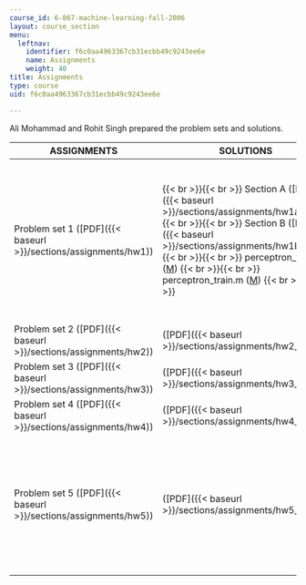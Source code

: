 ```yaml
---
course_id: 6-867-machine-learning-fall-2006
layout: course_section
menu:
  leftnav:
    identifier: f6c0aa4963367cb31ecbb49c9243ee6e
    name: Assignments
    weight: 40
title: Assignments
type: course
uid: f6c0aa4963367cb31ecbb49c9243ee6e

---
```


Ali Mohammad and Rohit Singh prepared the problem sets and solutions.

| ASSIGNMENTS | SOLUTIONS | SUPPORTING FILES |
| --- | --- | --- |
| Problem set 1 ([PDF]({{< baseurl >}}/sections/assignments/hw1)) |  {{< br >}}{{< br >}} Section A ([PDF]({{< baseurl >}}/sections/assignments/hw1a_soln)) {{< br >}}{{< br >}} Section B ([PDF]({{< baseurl >}}/sections/assignments/hw1b_soln)) {{< br >}}{{< br >}} perceptron\_test.m ([M](/courses/electrical-engineering-and-computer-science/6-867-machine-learning-fall-2006/assignments/perceptron_test.m)) {{< br >}}{{< br >}} perceptron\_train.m ([M](/courses/electrical-engineering-and-computer-science/6-867-machine-learning-fall-2006/assignments/perceptron_train.m)) {{< br >}}{{< br >}}  |  {{< br >}}{{< br >}} Errata ([TXT](/courses/electrical-engineering-and-computer-science/6-867-machine-learning-fall-2006/assignments/hw1errata.txt)) {{< br >}}{{< br >}} p1.zip ([ZIP](/coursemedia/6-867-machine-learning-fall-2006/b95ae74b906d5258b5ba792dc6ec26d5_p1.zip)) (The ZIP file contains: 3 .m files and 4 .dat files.) {{< br >}}{{< br >}} p3.zip ([ZIP - 8.5 MB](/coursemedia/6-867-machine-learning-fall-2006/682dcaececc7145ad5ef03ea33ef2687_p3.zip)) (The ZIP file contains: 3 .svm files.) {{< br >}}{{< br >}} strimage.m ([M](/courses/electrical-engineering-and-computer-science/6-867-machine-learning-fall-2006/assignments/strimage.m)) {{< br >}}{{< br >}}  |
| Problem set 2 ([PDF]({{< baseurl >}}/sections/assignments/hw2)) | ([PDF]({{< baseurl >}}/sections/assignments/hw2_soln)) | Errata ([TXT](/courses/electrical-engineering-and-computer-science/6-867-machine-learning-fall-2006/assignments/hw2errata.txt)) |
| Problem set 3 ([PDF]({{< baseurl >}}/sections/assignments/hw3)) | ([PDF]({{< baseurl >}}/sections/assignments/hw3_soln)) | Errata ([TXT](/courses/electrical-engineering-and-computer-science/6-867-machine-learning-fall-2006/assignments/hw3errata.txt)) |
| Problem set 4 ([PDF]({{< baseurl >}}/sections/assignments/hw4)) | ([PDF]({{< baseurl >}}/sections/assignments/hw4_soln)) | Errata ([TXT](/courses/electrical-engineering-and-computer-science/6-867-machine-learning-fall-2006/assignments/hw4errata.txt)) |
| Problem set 5 ([PDF]({{< baseurl >}}/sections/assignments/hw5)) | ([PDF]({{< baseurl >}}/sections/assignments/hw5_soln)) |  {{< br >}}{{< br >}} Errata ([TXT](/courses/electrical-engineering-and-computer-science/6-867-machine-learning-fall-2006/assignments/hw5errata.txt)) {{< br >}}{{< br >}} Prob1 data ([ZIP](/coursemedia/6-867-machine-learning-fall-2006/111bf94c5cd20cdbc677ec8c53ea8cfa_prob1_data.zip)) (The ZIP file contains: 12 .m files, 1 .de file.) {{< br >}}{{< br >}} Prob2 data ([ZIP](/coursemedia/6-867-machine-learning-fall-2006/13d30bcc036a7542b50af51ed316b4ab_prob2_data.zip)) (The ZIP file contains: 10 .m files and 2 .dat files.) {{< br >}}{{< br >}}